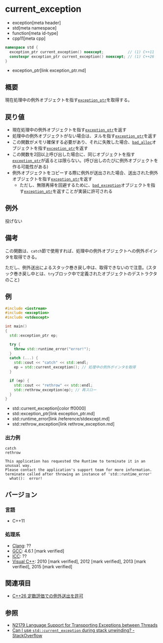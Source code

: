 # current_exception
* exception[meta header]
* std[meta namespace]
* function[meta id-type]
* cpp11[meta cpp]

```cpp
namespace std {
  exception_ptr current_exception() noexcept;           // (1) C++11
  constexpr exception_ptr current_exception() noexcept; // (1) C++26
}
```
* exception_ptr[link exception_ptr.md]

## 概要
現在処理中の例外オブジェクトを指す[`exception_ptr`](exception_ptr.md)を取得する。


## 戻り値
- 現在処理中の例外オブジェクトを指す[`exception_ptr`](exception_ptr.md)を返す
- 処理中の例外オブジェクトがない場合は、ヌルを指す[`exception_ptr`](exception_ptr.md)を返す
- この関数がメモリ確保する必要があり、それに失敗した場合、[`bad_alloc`](/reference/new/bad_alloc.md)オブジェクトを指す[`exception_ptr`](exception_ptr.md)を返す
- この関数を2回以上呼び出した場合に、同じオブジェクトを指す[`exception_ptr`](exception_ptr.md)が返るとは限らない。(呼び出しのたびに例外オブジェクトを作る可能性がある)
- 例外オブジェクトをコピーする際に例外が送出された場合、送出された例外オブジェクトを指す[`exception_ptr`](exception_ptr.md)を返す
    - ただし、無限再帰を回避するために、[`bad_exception`](bad_exception.md)オブジェクトを指す[`exception_ptr`](exception_ptr.md)を返すことが実装に許可される


## 例外
投げない


## 備考
この関数は、`catch`節で使用すれば、処理中の例外オブジェクトへの例外ポインタを取得できる。

ただし、例外送出によるスタック巻き戻し中は、取得できないので注意。(スタック巻き戻し中とは、`try`ブロック中で定義されたオブジェクトのデストラクタのこと)


## 例
```cpp example
#include <iostream>
#include <exception>
#include <stdexcept>

int main()
{
  std::exception_ptr ep;

  try {
    throw std::runtime_error("error!");
  }
  catch (...) {
    std::cout << "catch" << std::endl;
    ep = std::current_exception(); // 処理中の例外ポインタを取得
  }

  if (ep) {
    std::cout << "rethrow" << std::endl;
    std::rethrow_exception(ep); // 再スロー
  }
}
```
* std::current_exception[color ff0000]
* std::exception_ptr[link exception_ptr.md]
* std::runtime_error[link /reference/stdexcept.md]
* std::rethrow_exception[link rethrow_exception.md]

### 出力例
```
catch
rethrow

This application has requested the Runtime to terminate it in an unusual way.
Please contact the application's support team for more information.
terminate called after throwing an instance of 'std::runtime_error'
  what():  error!
```

## バージョン
### 言語
- C++11

### 処理系
- [Clang](/implementation.md#clang): ??
- [GCC](/implementation.md#gcc): 4.6.1 [mark verified]
- [ICC](/implementation.md#icc): ??
- [Visual C++](/implementation.md#visual_cpp): 2010 [mark verified], 2012 [mark verified], 2013 [mark verified], 2015 [mark verified]


## 関連項目
- [C++26 定数評価での例外送出を許可](/lang/cpp26/allowing_exception_throwing_in_constant-evaluation.md)


## 参照
- [N2179 Language Support for Transporting Exceptions between Threads](http://www.open-std.org/jtc1/sc22/wg21/docs/papers/2007/n2179.html)
- [Can I use `std::current_exception` during stack unwinding? - StackOverflow](http://stackoverflow.com/questions/28267484/can-i-use-stdcurrent-exception-during-stack-unwinding)
